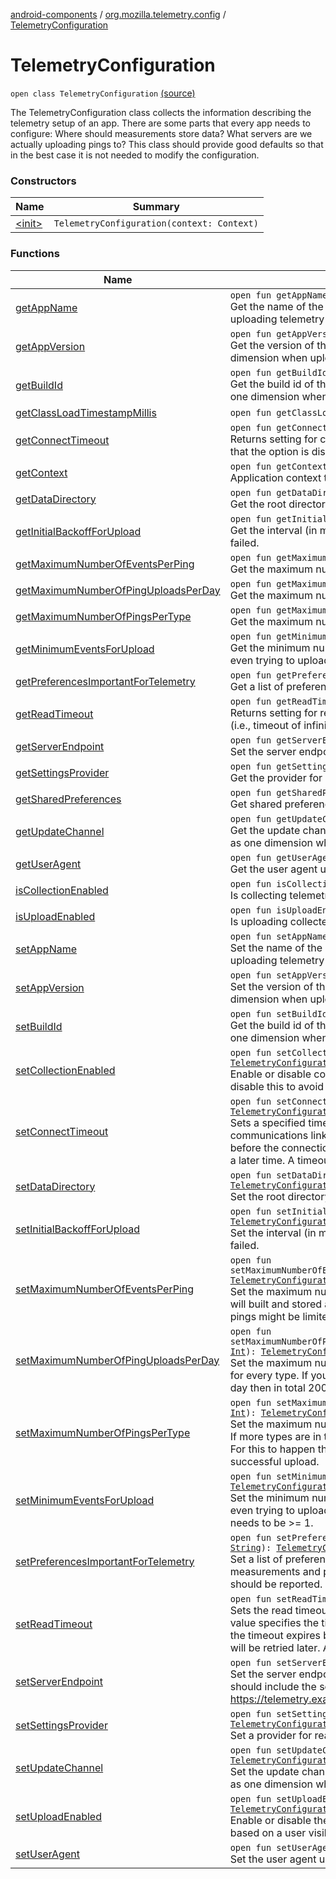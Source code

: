 [android-components](../../index.md) / [org.mozilla.telemetry.config](../index.md) / [TelemetryConfiguration](./index.md)

# TelemetryConfiguration

`open class TelemetryConfiguration` [(source)](https://github.com/mozilla-mobile/android-components/blob/master/components/service/telemetry/src/main/java/org/mozilla/telemetry/config/TelemetryConfiguration.java#L25)

The TelemetryConfiguration class collects the information describing the telemetry setup of an app. There are some parts that every app needs to configure: Where should measurements store data? What servers are we actually uploading pings to? This class should provide good defaults so that in the best case it is not needed to modify the configuration.

### Constructors

| Name | Summary |
|---|---|
| [&lt;init&gt;](-init-.md) | `TelemetryConfiguration(context: Context)` |

### Functions

| Name | Summary |
|---|---|
| [getAppName](get-app-name.md) | `open fun getAppName(): `[`String`](https://kotlinlang.org/api/latest/jvm/stdlib/kotlin/-string/index.html)<br>Get the name of the app. This value is used as one dimension when uploading telemetry to the HTTP Edge server. |
| [getAppVersion](get-app-version.md) | `open fun getAppVersion(): `[`String`](https://kotlinlang.org/api/latest/jvm/stdlib/kotlin/-string/index.html)<br>Get the version of the app (e.g. 45.0.1). This value is used as one dimension when uploading telemetry to the HTTP Edge server. |
| [getBuildId](get-build-id.md) | `open fun getBuildId(): `[`String`](https://kotlinlang.org/api/latest/jvm/stdlib/kotlin/-string/index.html)<br>Get the build id of the app (e.g. 20150125030202). This value is used as one dimension when uploading telemetry to the HTTP Edge server. |
| [getClassLoadTimestampMillis](get-class-load-timestamp-millis.md) | `open fun getClassLoadTimestampMillis(): `[`Long`](https://kotlinlang.org/api/latest/jvm/stdlib/kotlin/-long/index.html) |
| [getConnectTimeout](get-connect-timeout.md) | `open fun getConnectTimeout(): `[`Int`](https://kotlinlang.org/api/latest/jvm/stdlib/kotlin/-int/index.html)<br>Returns setting for connect timeout (milliseconds). A value of 0 implies that the option is disabled (i.e., timeout of infinity). |
| [getContext](get-context.md) | `open fun getContext(): Context`<br>Application context this library is running in. |
| [getDataDirectory](get-data-directory.md) | `open fun getDataDirectory(): `[`File`](https://developer.android.com/reference/java/io/File.html)<br>Get the root directory where telemetry components should store data. |
| [getInitialBackoffForUpload](get-initial-backoff-for-upload.md) | `open fun getInitialBackoffForUpload(): `[`Long`](https://kotlinlang.org/api/latest/jvm/stdlib/kotlin/-long/index.html)<br>Get the interval (in milliseconds) to wait initially after a ping upload has failed. |
| [getMaximumNumberOfEventsPerPing](get-maximum-number-of-events-per-ping.md) | `open fun getMaximumNumberOfEventsPerPing(): `[`Int`](https://kotlinlang.org/api/latest/jvm/stdlib/kotlin/-int/index.html)<br>Get the maximum number of events per ping. |
| [getMaximumNumberOfPingUploadsPerDay](get-maximum-number-of-ping-uploads-per-day.md) | `open fun getMaximumNumberOfPingUploadsPerDay(): `[`Int`](https://kotlinlang.org/api/latest/jvm/stdlib/kotlin/-int/index.html)<br>Get the maximum number of pings that should be uploaded per day. |
| [getMaximumNumberOfPingsPerType](get-maximum-number-of-pings-per-type.md) | `open fun getMaximumNumberOfPingsPerType(): `[`Int`](https://kotlinlang.org/api/latest/jvm/stdlib/kotlin/-int/index.html)<br>Get the maximum number of pings that will be stored (for upload). |
| [getMinimumEventsForUpload](get-minimum-events-for-upload.md) | `open fun getMinimumEventsForUpload(): `[`Int`](https://kotlinlang.org/api/latest/jvm/stdlib/kotlin/-int/index.html)<br>Get the minimum number of telemetry events that need to be fired before even trying to upload an event ping. |
| [getPreferencesImportantForTelemetry](get-preferences-important-for-telemetry.md) | `open fun getPreferencesImportantForTelemetry(): `[`MutableSet`](https://kotlinlang.org/api/latest/jvm/stdlib/kotlin.collections/-mutable-set/index.html)`<`[`String`](https://kotlinlang.org/api/latest/jvm/stdlib/kotlin/-string/index.html)`>`<br>Get a list of preference keys that are important for telemetry. |
| [getReadTimeout](get-read-timeout.md) | `open fun getReadTimeout(): `[`Int`](https://kotlinlang.org/api/latest/jvm/stdlib/kotlin/-int/index.html)<br>Returns setting for read timeout. 0 return implies that the option is disabled (i.e., timeout of infinity). |
| [getServerEndpoint](get-server-endpoint.md) | `open fun getServerEndpoint(): `[`String`](https://kotlinlang.org/api/latest/jvm/stdlib/kotlin/-string/index.html)<br>Set the server endpoint to upload telemetry pings to. |
| [getSettingsProvider](get-settings-provider.md) | `open fun getSettingsProvider(): `[`SettingsProvider`](../../org.mozilla.telemetry.measurement/-settings-measurement/-settings-provider/index.md)<br>Get the provider for reading app settings. |
| [getSharedPreferences](get-shared-preferences.md) | `open fun getSharedPreferences(): SharedPreferences`<br>Get shared preference for storing telemetry related data. |
| [getUpdateChannel](get-update-channel.md) | `open fun getUpdateChannel(): `[`String`](https://kotlinlang.org/api/latest/jvm/stdlib/kotlin/-string/index.html)<br>Get the update channel of the app (e.g. beta, release). This value is used as one dimension when uploading telemetry to the HTTP Edge server. |
| [getUserAgent](get-user-agent.md) | `open fun getUserAgent(): `[`String`](https://kotlinlang.org/api/latest/jvm/stdlib/kotlin/-string/index.html)<br>Get the user agent used when communicating with the telemetry endpoint. |
| [isCollectionEnabled](is-collection-enabled.md) | `open fun isCollectionEnabled(): `[`Boolean`](https://kotlinlang.org/api/latest/jvm/stdlib/kotlin/-boolean/index.html)<br>Is collecting telemetry data enabled? |
| [isUploadEnabled](is-upload-enabled.md) | `open fun isUploadEnabled(): `[`Boolean`](https://kotlinlang.org/api/latest/jvm/stdlib/kotlin/-boolean/index.html)<br>Is uploading collected telemetry data enable? |
| [setAppName](set-app-name.md) | `open fun setAppName(appName: `[`String`](https://kotlinlang.org/api/latest/jvm/stdlib/kotlin/-string/index.html)`): `[`TelemetryConfiguration`](./index.md)<br>Set the name of the app. This value is used as one dimension when uploading telemetry to the HTTP Edge server. |
| [setAppVersion](set-app-version.md) | `open fun setAppVersion(appVersion: `[`String`](https://kotlinlang.org/api/latest/jvm/stdlib/kotlin/-string/index.html)`): `[`TelemetryConfiguration`](./index.md)<br>Set the version of the app (e.g. 45.0.1). This value is used as one dimension when uploading telemetry to the HTTP Edge server. |
| [setBuildId](set-build-id.md) | `open fun setBuildId(buildId: `[`String`](https://kotlinlang.org/api/latest/jvm/stdlib/kotlin/-string/index.html)`): `[`TelemetryConfiguration`](./index.md)<br>Get the build id of the app (e.g. 20150125030202). This value is used as one dimension when uploading telemetry to the HTTP Edge server. |
| [setCollectionEnabled](set-collection-enabled.md) | `open fun setCollectionEnabled(collectionEnabled: `[`Boolean`](https://kotlinlang.org/api/latest/jvm/stdlib/kotlin/-boolean/index.html)`): `[`TelemetryConfiguration`](./index.md)<br>Enable or disable collection of telemetry data. Local dev builds should disable this to avoid collecting and sending any data. |
| [setConnectTimeout](set-connect-timeout.md) | `open fun setConnectTimeout(connectTimeout: `[`Int`](https://kotlinlang.org/api/latest/jvm/stdlib/kotlin/-int/index.html)`): `[`TelemetryConfiguration`](./index.md)<br>Sets a specified timeout value, in milliseconds, to be used when opening a communications link to the telemetry endpoint. If the timeout expires before the connection can be established, the ping upload will be retried at a later time. A timeout of zero is interpreted as an infinite timeout. |
| [setDataDirectory](set-data-directory.md) | `open fun setDataDirectory(dataDirectory: `[`File`](https://developer.android.com/reference/java/io/File.html)`): `[`TelemetryConfiguration`](./index.md)<br>Set the root directory where telemetry components should store data. |
| [setInitialBackoffForUpload](set-initial-backoff-for-upload.md) | `open fun setInitialBackoffForUpload(initialBackoffForUpload: `[`Long`](https://kotlinlang.org/api/latest/jvm/stdlib/kotlin/-long/index.html)`): `[`TelemetryConfiguration`](./index.md)<br>Set the interval (in milliseconds) to wait initially after a ping upload has failed. |
| [setMaximumNumberOfEventsPerPing](set-maximum-number-of-events-per-ping.md) | `open fun setMaximumNumberOfEventsPerPing(maximumNumberOfEventsPerPing: `[`Int`](https://kotlinlang.org/api/latest/jvm/stdlib/kotlin/-int/index.html)`): `[`TelemetryConfiguration`](./index.md)<br>Set the maximum number of events per ping. If this limit is reached a ping will built and stored automatically. The number of stored and uploaded pings might be limited too. |
| [setMaximumNumberOfPingUploadsPerDay](set-maximum-number-of-ping-uploads-per-day.md) | `open fun setMaximumNumberOfPingUploadsPerDay(maximumNumberOfPingUploadsPerDay: `[`Int`](https://kotlinlang.org/api/latest/jvm/stdlib/kotlin/-int/index.html)`): `[`TelemetryConfiguration`](./index.md)<br>Set the maximum number of pings uploaded per day. This limit is enforced for every type. If you have 2 ping types and set a limit of 100 pings per day then in total 200 pings per day could be uploaded. |
| [setMaximumNumberOfPingsPerType](set-maximum-number-of-pings-per-type.md) | `open fun setMaximumNumberOfPingsPerType(maximumNumberOfPingsPerType: `[`Int`](https://kotlinlang.org/api/latest/jvm/stdlib/kotlin/-int/index.html)`): `[`TelemetryConfiguration`](./index.md)<br>Set the maximum number of pings that will be stored for a given ping type. If more types are in the local store then pings will be removed (oldest first). For this to happen the maximum needs to be reached without any successful upload. |
| [setMinimumEventsForUpload](set-minimum-events-for-upload.md) | `open fun setMinimumEventsForUpload(minimumEventsForUpload: `[`Int`](https://kotlinlang.org/api/latest/jvm/stdlib/kotlin/-int/index.html)`): `[`TelemetryConfiguration`](./index.md)<br>Set the minimum number of telemetry events that need to be fired before even trying to upload an event ping. The default value is 3. The minimum needs to be &gt;= 1. |
| [setPreferencesImportantForTelemetry](set-preferences-important-for-telemetry.md) | `open fun setPreferencesImportantForTelemetry(vararg preferences: `[`String`](https://kotlinlang.org/api/latest/jvm/stdlib/kotlin/-string/index.html)`): `[`TelemetryConfiguration`](./index.md)<br>Set a list of preference keys that are important for telemetry. Some measurements and pings might use this to determine what preferences should be reported. |
| [setReadTimeout](set-read-timeout.md) | `open fun setReadTimeout(readTimeout: `[`Int`](https://kotlinlang.org/api/latest/jvm/stdlib/kotlin/-int/index.html)`): `[`TelemetryConfiguration`](./index.md)<br>Sets the read timeout to a specified timeout, in milliseconds. A non-zero value specifies the timeout when reading from the telemetry endpoint. If the timeout expires before there is data available for read, the ping upload will be retried later. A timeout of zero is interpreted as an infinite timeout. |
| [setServerEndpoint](set-server-endpoint.md) | `open fun setServerEndpoint(endpoint: `[`String`](https://kotlinlang.org/api/latest/jvm/stdlib/kotlin/-string/index.html)`): `[`TelemetryConfiguration`](./index.md)<br>Set the server endpoint to upload telemetry pings to. And endpoint value should include the schema and no trailing slash, e.g.: https://telemetry.example.org |
| [setSettingsProvider](set-settings-provider.md) | `open fun setSettingsProvider(settingsProvider: `[`SettingsProvider`](../../org.mozilla.telemetry.measurement/-settings-measurement/-settings-provider/index.md)`): `[`TelemetryConfiguration`](./index.md)<br>Set a provider for reading app settings. |
| [setUpdateChannel](set-update-channel.md) | `open fun setUpdateChannel(updateChannel: `[`String`](https://kotlinlang.org/api/latest/jvm/stdlib/kotlin/-string/index.html)`): `[`TelemetryConfiguration`](./index.md)<br>Set the update channel of the app (e.g. beta, release). This value is used as one dimension when uploading telemetry to the HTTP Edge server. |
| [setUploadEnabled](set-upload-enabled.md) | `open fun setUploadEnabled(uploadEnabled: `[`Boolean`](https://kotlinlang.org/api/latest/jvm/stdlib/kotlin/-boolean/index.html)`): `[`TelemetryConfiguration`](./index.md)<br>Enable or disable the upload of collected telemetry data. This is usually set based on a user visible preference. |
| [setUserAgent](set-user-agent.md) | `open fun setUserAgent(userAgent: `[`String`](https://kotlinlang.org/api/latest/jvm/stdlib/kotlin/-string/index.html)`): `[`TelemetryConfiguration`](./index.md)<br>Set the user agent used when communicating with the telemetry endpoint. |
